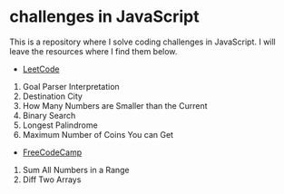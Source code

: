 # challenges in JavaScript
This is a repository where I solve coding challenges in JavaScript. I will leave the resources where I find them below.

* [LeetCode](https://leetcode.com/)
1. Goal Parser Interpretation
2. Destination City
3. How Many Numbers are Smaller than the Current
4. Binary Search
5. Longest Palindrome
6. Maximum Number of Coins You can Get

* [FreeCodeCamp](https://www.freecodecamp.org/learn/javascript-algorithms-and-data-structures/#intermediate-algorithm-scripting)
1. Sum All Numbers in a Range
2. Diff Two Arrays

